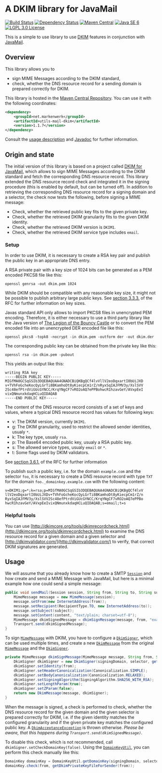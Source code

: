 # A DKIM library for JavaMail

[![Build Status](https://travis-ci.org/markenwerk/java-utils-mail-dkim.svg?branch=master)](https://travis-ci.org/markenwerk/java-utils-mail-dkim)
[![Dependency Status](https://www.versioneye.com/user/projects/562bcd8b36d0ab0019001131/badge.svg)](https://www.versioneye.com/user/projects/562bcd8b36d0ab0019001131)
[![Maven Central](https://maven-badges.herokuapp.com/maven-central/net.markenwerk/utils-mail-dkim/badge.svg)](https://maven-badges.herokuapp.com/maven-central/net.markenwerk/utils-mail-dkim)
[![Java SE 6](https://img.shields.io/badge/java-SE_6-brightgreen.svg)](http://docs.oracle.com/javase/6/docs/api/)
[![LGPL 3.0 License](https://img.shields.io/badge/license-LGPL_3.0-brightgreen.svg)](https://github.com/markenwerk/java-utils-mail-dkim/blob/master/LICENSE)

This is a simple to use library to use [DKIM](https://en.wikipedia.org/wiki/DKIM) features in conjunction with [JavaMail](http://www.oracle.com/technetwork/java/javamail/index.html).

## Overview

This library allows you to

 - sign MIME Messages according to the DKIM standard,
 - check, whether the DNS resource record for a sending domain is prepared correctly for DKIM.

This library is hosted in the [Maven Central Repository](https://maven-badges.herokuapp.com/maven-central/net.markenwerk/utils-mail-dkim). You can use it with the following coordinates:

```xml
<dependency>
	<groupId>net.markenwerk</groupId>
	<artifactId>utils-mail-dkim</artifactId>
	<version>1.1.7</version>
</dependency>
```

Consult the [usage description](#usage) and [Javadoc](http://markenwerk.github.io/java-utils-mail-dkim/index.html) for further information.


## Origin and state

The initial version of this library is based on a project called [DKIM for JavaMail](http://www.agitos.de/dkim-for-javamail/), which allows to sign MIME Messages according to the DKIM standard and fetch the corresponding DNS resource record.
This library extended the DNS resource record check  and integrated it in the signing procedure (this is enabled by default, but can be turned off). In addition to retrieving the corresponding DNS resource record for a signing domain and a selector, the check now tests the following, before signing a MIME message:

 - Check, whether the retrieved public key fits to the given private key.
 - Check, whether the retrieved DKIM granularity fits to the given DKIM identity.
 - Check, whether the retrieved DKIM version is `DKIM1`.
 - Check, whether the retrieved DKIM service type includes `email`.

### Setup

In order to use DKIM, it is necessary to create a RSA key pair and publish the public key in an appropriate DNS entry.

A RSA private pair with a key size of 1024 bits can be generated as a PEM encoded PKCS8 file like this:

```shell
openssl genrsa -out dkim.pem 1024
```

While DKIM should be compatible with any reasonable key size, it might not be possible to publish arbitrary large public keys. See [section 3.3.3.](https://tools.ietf.org/html/rfc6376#section-3.3.3) of the RFC for further information on key sizes. 

Javas standard API only allows to import PKCS8 files in unencrypted PEM encoding. Therefore, it is either necessary to use a third party library like the Java version of [The Legion of the Bouncy Castle](http://www.bouncycastle.org/java.html) or to convert the PEM encoded file into an unencrypted DER encoded file like this:

```shell
openssl pkcs8 -topk8 -nocrypt -in dkim.pem -outform der -out dkim.der
```

The corresponding public key can be obtained from the private key like this:

```shell
openssl rsa -in dkim.pem -pubout
```

This yields an output like this:

```shell
writing RSA key
-----BEGIN PUBLIC KEY-----
MIGfMA0GCSqGSIb3DQEBAQUAA4GNADCBiQKBgQCf4lvVllV2eoDqxartI0bUiJXD
v+TVhFoGcheKocQyLGrTi8BKamhoDt8yKiecpCm1rZ/nRyxSqIAJFMV3y/XslSVV
2Sc48efPtrdViGUcGYNCC/KrqYNgCF7vRO2oAQ7ePPBohwcR1hzavGeY/AVxpEeI
vixQNmunxkdaqHCLuQIDAQAB
-----END PUBLIC KEY-----
```

The content of the DNS resource record consists of a set of keys and values, where a typical DNS resource record has values for following keys:

 - v: The DKIM version, currently `DKIM1`.
 - g: The DKIM granularity, used to restrict the allowed sender identities, usualy `*`. 
 - k: The key type, usualy `rsa`.
 - p: The Base64 encoded public key, usualy a RSA public key.
 - s: The allowed service types, usualy `email` or `*`. 
 - t: Some flags used by DKIM validators.
 
See [section 3.6.1.](https://tools.ietf.org/html/rfc6376#section-3.6.1) of the RFC for further information

To publish such a public key, i.e. for the domain `example.com` and the selector `foo`, it is necessary to create a DNS resource record  with type `TXT` for the domain `foo._domainkey.example.com` with the following content:

```
v=DKIM1;g=*;k=rsa;p=MIGfMA0GCSqGSIb3DQEBAQUAA4GNADCBiQKBgQCf4lvV
llV2eoDqxartI0bUiJXDv+TVhFoGcheKocQyLGrTi8BKamhoDt8yKiecpCm1rZ/n
RyxSqIAJFMV3y/XslSVV2Sc48efPtrdViGUcGYNCC/KrqYNgCF7vRO2oAQ7ePPBo
hwcR1hzavGeY/AVxpEeIvixQNmunxkdaqHCLuQIDAQAB;s=email;t=s
```

### Helpful tools

You can use [http://dkimcore.org/tools/dkimrecordcheck.html](http://dkimcore.org/tools/dkimrecordcheck.html) to examine the DNS resource record for a given domain and a given selector and [http://dkimvalidator.com/](http://dkimvalidator.com/) to verify, that correct DKIM signatures are generated. 

## Usage

We will assume that you already know how to create a SMTP [`Session`][Session] and how create and send a MIME Message with JavaMail, but here is a minimal example how one could send a simple message:

```java
public void sendMail(Session session, String from, String to, String subject, String content) throws Exception {
	MimeMessage message = new MimeMessage(session);
	message.setFrom(new InternetAddress(from));
	message.setRecipient(RecipientType.TO, new InternetAddress(to));
	message.setSubject(subject);
	message.setContent(content, "text/plain; charset=utf-8");
	MimeMessage dkimSignedMessage = dkimSignMessage(message, from, "example.com", "foo");
	Transport.send(dkimSignedMessage);
}
```

To sign [`MimeMessage`][MimeMessage] with DKIM, you have to configure a [`DkimSigner`][DkimSigner], which can be used multiple times, and create a new [`DkimMessage`][DkimMessage] from the original [`MimeMessage`][MimeMessage] and the [`DkimSigner`][DkimSigner].

```java
private MimeMessage dkimSignMessage(MimeMessage message, String from, String signingDomain, String selector)  throws Exception {
	DkimSigner dkimSigner = new DkimSigner(signingDomain, selector, getDkimPrivateKeyFileForSender(from));
	dkimSigner.setIdentity(from);
	dkimSigner.setHeaderCanonicalization(Canonicalization.SIMPLE);
	dkimSigner.setBodyCanonicalization(Canonicalization.RELAXED);
	dkimSigner.setSigningAlgorithm(SigningAlgorithm.SHA256_WITH_RSA);
	dkimSigner.setLengthParam(true);
	dkimSigner.setZParam(false);
	return new DkimMessage(message, dkimSigner);
}
```

When the message is signed, a check is performed to check, whether the DNS resource record for the given domain and the given selector is prepared correctly for DKIM, i.e. if the given identity matches the configured granularity and if the given private key matches the configured public key. A [`DkimAcceptanceException`][DkimAcceptanceException] is thrown otherwise. *Please be aware, that this happens during `Transport.send(dkimSignedMessage)`.*

To disable this check, which is not recommended, call `dkimSigner.setCheckDomainKey(false)`. Using the [`DomainKeyUtil`][DomainKeyUtil], you can perform this check manually like this:

```java
DomainKey domainKey = DomainKeyUtil.getDomainKey(signingDomain, selector);
domainKey.check(from, getDkimPrivateKeyFileForSender(from));
```

[DkimAcceptanceException]: https://markenwerk.github.io/java-utils-mail-dkim/index.html?net/markenwerk/utils/mail/dkim/DkimAcceptanceException.html
[DkimMessage]: https://markenwerk.github.io/java-utils-mail-dkim/index.html?net/markenwerk/utils/mail/dkim/DkimMessage.html
[DkimSigner]: https://markenwerk.github.io/java-utils-mail-dkim/index.html?net/markenwerk/utils/mail/dkim/DkimSigner.html
[DomainKeyUtil]: https://markenwerk.github.io/java-utils-mail-dkim/index.html?net/markenwerk/utils/mail/dkim/DomainKeyUtil.html

[MimeMessage]: http://javamail.java.net/nonav/docs/api/index.html?javax/mail/internet/MimeMessage.html
[Session]: http://javamail.java.net/nonav/docs/api/index.html?javax/mail/Session.html

[RSAPrivateKey]: http://docs.oracle.com/javase/8/docs/api/index.html?java/security/interfaces/RSAPrivateKey.html